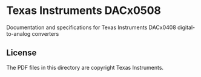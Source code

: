 # Texas Instruments DACx0508

Documentation and specifications for Texas Instruments DACx0408 digital-to-analog converters

## License

The PDF files in this directory are copyright Texas Instruments.
